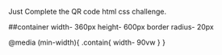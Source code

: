 Just Complete the QR code html css challenge.

##container
width- 360px
height- 600px
border radius- 20px

@media (min-width){
  .contain{
    width- 90vw
  }
}